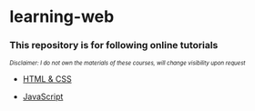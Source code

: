 # learning-web

### This repository is for following online tutorials
<sub><sup>*Disclaimer: I do not own the materials of these courses, will change visibility upon request*</sup></sub>

- [HTML & CSS](https://www.udemy.com/course/design-and-develop-a-killer-website-with-html5-and-css3/)

- [JavaScript](https://www.udemy.com/course/the-complete-javascript-course/)
